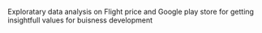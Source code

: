 Exploratary data analysis on Flight price and Google play store for getting insightfull values for buisness development
